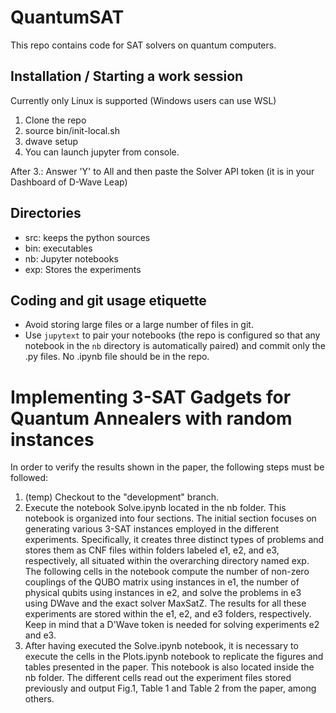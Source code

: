 # QuantumSAT

This repo contains code for SAT solvers on quantum computers.

## Installation / Starting a work session

Currently only Linux is supported (Windows users can use WSL)

1. Clone the repo
2. source bin/init-local.sh
3. dwave setup
4. You can launch jupyter from console.


After 3.: Answer 'Y' to All and then paste the Solver API token (it is in your Dashboard of D-Wave Leap)

## Directories

* src: keeps the python sources
* bin: executables
* nb: Jupyter notebooks
* exp: Stores the experiments

## Coding and git usage etiquette

* Avoid storing large files or a large number of files in git. 
* Use `jupytext` to pair your notebooks (the repo is configured so that any notebook in the `nb` directory is automatically paired) and commit only the .py files. No .ipynb file should be in the repo.

# Implementing 3-SAT Gadgets for Quantum Annealers with random instances
In order to verify the results shown in the paper, the following steps must be followed:

1. (temp) Checkout to the "development" branch.
2. Execute the notebook Solve.ipynb located in the nb folder. This notebook is organized into four sections. The initial section focuses on generating various 3-SAT instances employed in the different experiments. Specifically, it creates three distinct types of problems and stores them as CNF files within folders labeled e1, e2, and e3, respectively, all situated within the overarching directory named exp. The following cells in the notebook compute the number of non-zero couplings of the QUBO matrix using instances in e1, the number of physical qubits using instances in e2, and solve the problems in e3 using DWave and the exact solver MaxSatZ. The results for all these experiments are stored within the e1, e2, and e3 folders, respectively. Keep in mind that a D'Wave token is needed for solving experiments e2 and e3.
3. After having executed the Solve.ipynb notebook, it is necessary to execute the cells in the Plots.ipynb notebook to replicate the figures and tables presented in the paper. This notebook is also located inside the nb folder. The different cells read out the experiment files stored previously and output Fig.1, Table 1 and Table 2 from the paper, among others. 

